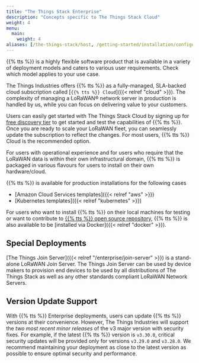 ```yaml
---
title: "The Things Stack Enterprise"
description: "Concepts specific to The Things Stack Cloud"
weight: 4
menu:
  main:
    weight: 4
aliases: [/the-things-stack/host, /getting-started/installation/configuration]
---
```


{{% tts %}} is a highly flexible software product that is available in a variety of deployment models and caters to various user requirements. Check which model applies to your use case.

<!--more-->

The Things Industries offers {{% tts %}} as a fully-managed, SLA-backed cloud subscription called [`{{% tts %}} Cloud`]({{< relref "cloud" >}}). The complexity of managing a LoRaWAN® network server in production is handled by us, while you can focus on delivering value to your customers.

Users can easily get started with The Things Stack Cloud by signing up for [free discovery tier](https://www.thethingsindustries.com/stack/plans/) to get started and test the capabilities of {{% tts %}}. Once you are ready to scale your LoRaWAN fleet, you can seamlessly update the subscription to reflect the changes. For most users, {{% tts %}} Cloud is the recommended option.

For users with operational experience and for users who require that the LoRaWAN data is within their own infrastructural domain, {{% tts %}} is packaged in various flavours for users to install on their own hardware/cloud.

{{% tts %}} is available for production installations for the following cases

- [Amazon Cloud Services templates]({{< relref "aws" >}})
- [Kubernetes templates]({{< relref "kubernetes" >}})

For users who want to install {{% tts %}} on their local machines for testing or want to contribute to [{{% tts %}} open source repository](https://github.com/TheThingsNetwork/lorawan-stack), {{% tts %}} is also available to be [installed via Docker]({{< relref "docker" >}}).

## Special Deployments

[The Things Join Server]({{< relref "/enterprise/join-server" >}}) is a stand-alone LoRaWAN Join Server. The Things Join Server can be used by device makers to provision end devices to be used by all distributions of The Things Stack as well as any other standards compliant LoRaWAN Network Servers.

## Version Update Support

With {{% tts %}} Enterprise deployments, users can update {{% tts %}} versions at their convenience.
However, The Things Industries will support the _two most recent minor releases_ of the v3 major version with security fixes. For example, if the latest {{% tts %}} version is `v3.30.0`, critical security updates will be provided only for versions `v3.29.0` and `v3.28.0`. We recommend maintaining your deployment as close to the latest version as possible to ensure optimal security and performance.
